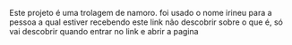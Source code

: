 Este projeto é uma trolagem de namoro.
foi usado o nome irineu para a pessoa a qual estiver recebendo este link não descobrir sobre o que é,
só vai descobrir quando entrar no link e abrir a pagina
